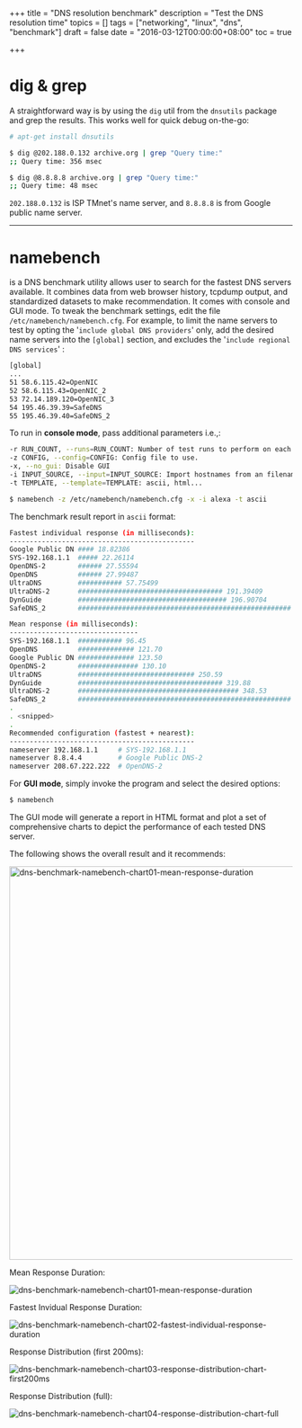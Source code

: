 +++
title = "DNS resolution benchmark"
description = "Test the DNS resolution time"
topics = []
tags = ["networking", "linux", "dns", "benchmark"]
draft = false
date = "2016-03-12T00:00:00+08:00"
toc = true

+++


# dig & grep
A straightforward way is by using the `dig` util from the `dnsutils` package and grep the results. This works well for quick debug on-the-go:
```bash
# apt-get install dnsutils
```
```bash
$ dig @202.188.0.132 archive.org | grep "Query time:"
;; Query time: 356 msec

$ dig @8.8.8.8 archive.org | grep "Query time:"
;; Query time: 48 msec
```

`202.188.0.132` is ISP TMnet's name server, and `8.8.8.8` is from Google public name server.



---
# namebench
is a DNS benchmark utility allows user to search for the fastest DNS servers available. It combines data from web browser history, tcpdump output, and standardized datasets to make recommendation.  It comes with console and GUI mode. To tweak the benchmark settings, edit the file `/etc/namebench/namebench.cfg`. For example, to limit the name servers to test by opting the '`include global DNS providers`' only, add the desired name servers into the `[global]` section, and excludes the '`include regional DNS services`' :

```bash
[global]
...
51 58.6.115.42=OpenNIC
52 58.6.115.43=OpenNIC_2
53 72.14.189.120=OpenNIC_3
54 195.46.39.39=SafeDNS
55 195.46.39.40=SafeDNS_2
```
To run in **console mode**, pass additional parameters i.e.,:
```bash 
-r RUN_COUNT, --runs=RUN_COUNT: Number of test runs to perform on each nameserver.
-z CONFIG, --config=CONFIG: Config file to use.
-x, --no_gui: Disable GUI
-i INPUT_SOURCE, --input=INPUT_SOURCE: Import hostnames from an filename or application (alexa...
-t TEMPLATE, --template=TEMPLATE: ascii, html...

$ namebench -z /etc/namebench/namebench.cfg -x -i alexa -t ascii
```

The benchmark result report in `ascii` format:
```bash
Fastest individual response (in milliseconds):
----------------------------------------------
Google Public DN #### 18.82386
SYS-192.168.1.1  ##### 22.26114
OpenDNS-2        ###### 27.55594
OpenDNS          ###### 27.99487
UltraDNS         ########### 57.75499
UltraDNS-2       #################################### 191.39409
DynGuide         ##################################### 196.90704
SafeDNS_2        ##################################################### 285.64906

Mean response (in milliseconds):
--------------------------------
SYS-192.168.1.1  ########### 96.45
OpenDNS          ############## 121.70
Google Public DN ############## 123.50
OpenDNS-2        ############### 130.10
UltraDNS         ############################# 250.59
DynGuide         #################################### 319.88
UltraDNS-2       ######################################## 348.53
SafeDNS_2        ##################################################### 473.00
.
. <snipped>
.
Recommended configuration (fastest + nearest):
----------------------------------------------
nameserver 192.168.1.1     # SYS-192.168.1.1  
nameserver 8.8.4.4         # Google Public DNS-2  
nameserver 208.67.222.222  # OpenDNS-2  
```

For **GUI mode**, simply invoke the program and select the desired options:
```bash
$ namebench
```
The GUI mode will generate a report in HTML format and plot a set of comprehensive charts to depict the performance of each tested DNS server.

The following shows the overall result and it recommends:

<img src="/img/dns-benchmark-namebench-chart05-recommendation.png" alt="dns-benchmark-namebench-chart01-mean-response-duration" style="width: 700px;" />


Mean Response Duration:

![dns-benchmark-namebench-chart01-mean-response-duration](/img/dns-benchmark-namebench-chart01-mean-response-duration.png)


Fastest Invidual Response Duration:

![dns-benchmark-namebench-chart02-fastest-individual-response-duration](/img/dns-benchmark-namebench-chart02-fastest-individual-response-duration.png)


Response Distribution (first 200ms):

![dns-benchmark-namebench-chart03-response-distribution-chart-first200ms](/img/dns-benchmark-namebench-chart03-response-distribution-chart-first200ms.png)


Response Distribution (full):

![dns-benchmark-namebench-chart04-response-distribution-chart-full](/img/dns-benchmark-namebench-chart04-response-distribution-chart-full.png)

